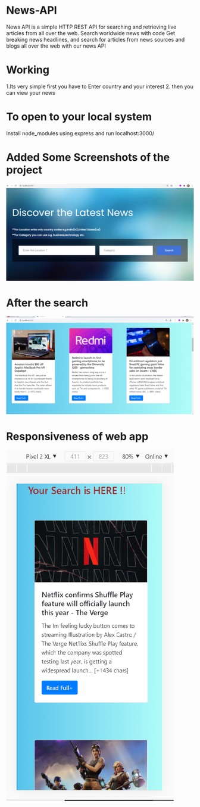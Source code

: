 # News-API
News API is a simple HTTP REST API for searching and retrieving live articles from all over the web.
Search worldwide news with code
Get breaking news headlines, and search for articles from news sources and blogs all over the web with our news API

# Working
1.Its very simple first you have to Enter country and your interest
2. then you can view your news

# To open to your local system 
Install node_modules using express and run localhost:3000/

# Added Some Screenshots of the project
![](public/images/before.png)

# After the search
![](public/images/after.png)

# Responsiveness of web app

![](public/images/after_responsive.png)

